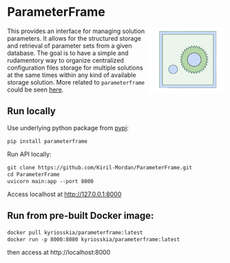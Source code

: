 # ParameterFrame

<a><img src="https://github.com/Kiril-Mordan/ParameterFrame/blob/main/docs/parameterframe_logo.png" width="35%" height="35%" align="right" /></a>

This provides an interface for managing solution parameters. It allows for the structured storage and retrieval of parameter sets from a given database. The goal is to have a simple and rudamentory way to organize centralized configuration files storage for multiple solutions at the same times within any kind of available storage solution. More related to `parameterframe` could be seen [here](https://github.com/Kiril-Mordan/reusables).

## Run locally

Use underlying python package from [pypi](https://pypi.org/project/parameterframe/):
```
pip install parameterframe
```

Run API locally:
```
git clone https://github.com/Kiril-Mordan/ParameterFrame.git
cd ParameterFrame
uvicorn main:app --port 8000
```

Access localhost at http://127.0.0.1:8000

## Run from pre-built Docker image:

```
docker pull kyriosskia/parameterframe:latest
docker run -p 8000:8080 kyriosskia/parameterframe:latest
```

then access at http://localhost:8000

